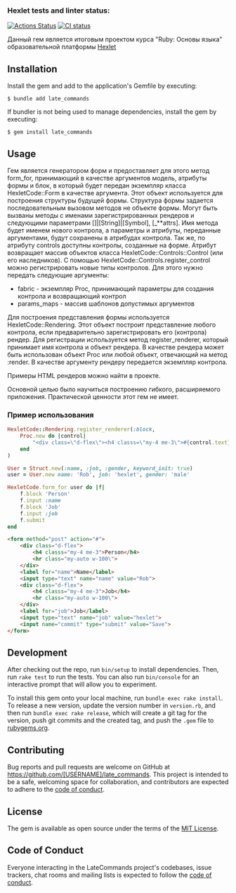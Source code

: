 ### Hexlet tests and linter status:
[![Actions Status](https://github.com/mike090/rails-project-lvl1/workflows/hexlet-check/badge.svg)](https://github.com/mike090/rails-project-lvl1/actions)
[![CI status](https://github.com/mike090/rails-project-lvl1/actions/workflows/main.yml/badge.svg)](https://github.com/mike090/rails-project-lvl1/actions)

Данный гем является итоговым проектом курса "Ruby: Основы языка" образовательной платформы [Hexlet](https://hexlet.io)

## Installation

Install the gem and add to the application's Gemfile by executing:

    $ bundle add late_commands

If bundler is not being used to manage dependencies, install the gem by executing:

    $ gem install late_commands

## Usage

Гем является генератором форм и предоставляет для этого метод form_for, принимающий в качестве аргументов модель, атрибуты формы и блок, в который будет передан экземпляр класса HexletCode::Form в качестве аргумента. Этот объект используется для построения структуры будущей формы. Структура формы задается последовательным вызовом методов не объекте формы. Могут быть вызваны методы с именами зарегистрированных рендеров и следующими параметрами []|[String]|[Symbol], [_**attrs]. Имя метода будет именем нового контрола, а параметры и атрибуты, переданные аргументами, будут сохранены в атрибудах контрола. Так же, по атрибуту controls доступны контролы, созданные на форме. Атрибут возвращает массив объектов класса HexletCode::Controls::Control (или его наследников). С помощью HexletCode::Controls.register_control можно регистрировать новые типы контролов. Для этого нужно передать следующие аргументы:
* fabric - экземпляр Proc, принимающий параметры для создания контрола и возвращающий контрол
* params_maps - массив шаблонов допустимых аргументов

Для построения представления формы используется HexletCode::Rendering. Этот объект построит представление любого контрола, если предварительно зарегистрировать его (контрола) рендер. Для регистрации используется метод register_renderer, который принимает имя контрола и объект рендера. В качестве рендера может быть использован объект Proc или любой объект, отвечающий на метод :render. В качестве аргументу рендеру передается экземпляр контрола.

Примеры HTML рендеров можно найти в проекте.


Основной целью было научиться построению гибкого, расширяемого приложения.
Практической ценности этот гем не имеет.

### Пример использования

```ruby
HexletCode::Rendering.register_renderer(:block,
    Proc.new do |control| 
        "<div class=\"d-flex\"><h4 classs=\"my-4 me-3\">#{control.text}</h4><hr class=\"my-auto w-100\"></div>"
    end
)

User = Struct.new(:name, :job, :gender, keyword_init: true)
user = User.new name: 'Rob', job: 'hexlet', gender: 'male'

HexletCode.form_for user do |f|
    f.block 'Person'
    f.input :name
    f.block 'Job'
    f.input :job
    f.submit
end
```
```html
<form method="post" action="#">
    <div class="d-flex">
        <h4 classs="my-4 me-3">Person</h4>
        <hr class="my-auto w-100\">
    </div>
    <label for="name">Name</label>
    <input type="text" name="name" value="Rob">
    <div class="d-flex">
        <h4 classs="my-4 me-3">Job</h4>
        <hr class="my-auto w-100\">
    </div>
    <label for="job">Job</label>
    <input type="text" name="job" value="hexlet">
    <input name="commit" type="submit" value="Save">
</form>
```

## Development

After checking out the repo, run `bin/setup` to install dependencies. Then, run `rake test` to run the tests. You can also run `bin/console` for an interactive prompt that will allow you to experiment.

To install this gem onto your local machine, run `bundle exec rake install`. To release a new version, update the version number in `version.rb`, and then run `bundle exec rake release`, which will create a git tag for the version, push git commits and the created tag, and push the `.gem` file to [rubygems.org](https://rubygems.org).

## Contributing

Bug reports and pull requests are welcome on GitHub at https://github.com/[USERNAME]/late_commands. This project is intended to be a safe, welcoming space for collaboration, and contributors are expected to adhere to the [code of conduct](https://github.com/[USERNAME]/late_commands/blob/master/CODE_OF_CONDUCT.md).

## License

The gem is available as open source under the terms of the [MIT License](https://opensource.org/licenses/MIT).

## Code of Conduct

Everyone interacting in the LateCommands project's codebases, issue trackers, chat rooms and mailing lists is expected to follow the [code of conduct](https://github.com/[USERNAME]/late_commands/blob/master/CODE_OF_CONDUCT.md).